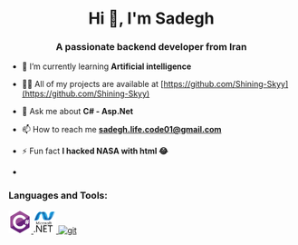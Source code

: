 <h1 align="center">Hi 👋, I'm Sadegh</h1>
<h3 align="center">A passionate backend developer from Iran</h3>

- 🌱 I’m currently learning **Artificial intelligence**

- 👨‍💻 All of my projects are available at [https://github.com/Shining-Skyy](https://github.com/Shining-Skyy)

- 💬 Ask me about **C# - Asp.Net**

- 📫 How to reach me **sadegh.life.code01@gmail.com**

- ⚡ Fun fact **I hacked NASA with html 😂**
- 
<h3 align="left">Languages and Tools:</h3>
<p align="left"> <a href="https://www.w3schools.com/cs/" target="_blank" rel="noreferrer"> <img src="https://raw.githubusercontent.com/devicons/devicon/master/icons/csharp/csharp-original.svg" alt="csharp" width="40" height="40"/> </a>
  <a href="https://dotnet.microsoft.com/" target="_blank" rel="noreferrer"> <img src="https://raw.githubusercontent.com/devicons/devicon/master/icons/dot-net/dot-net-original-wordmark.svg" alt="dotnet" width="40" height="40"/> </a>
  <a href="https://git-scm.com/" target="_blank" rel="noreferrer"> <img src="https://www.vectorlogo.zone/logos/git-scm/git-scm-icon.svg" alt="git" width="40" height="40"/> </a>

